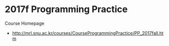 # 2017f Programming Practice

Course Homepage
- http://mrl.snu.ac.kr/courses/CourseProgrammingPractice/PP_2017fall.htm
